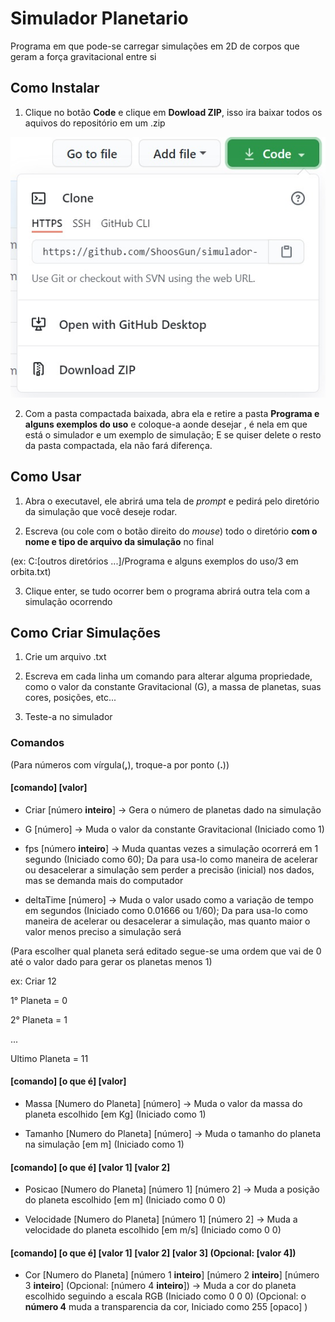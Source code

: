 # Simulador Planetario
Programa em que pode-se carregar simulações em 2D de corpos que geram a força gravitacional entre si

## Como Instalar

1) Clique no botão **Code** e clique em **Dowload ZIP**, isso ira baixar todos os aquivos do repositório em um .zip

![Botão CODE com Dowaload ZIP](https://github.com/ShoosGun/simulador-planetario/blob/master/Imagens%20do%20README/CODE.jpg)

2) Com a pasta compactada baixada, abra ela e retire a pasta **Programa e alguns exemplos do uso** e coloque-a aonde desejar , é nela em que está o simulador e um exemplo de simulação; E se quiser delete o resto da pasta compactada, ela não fará diferença.


## Como Usar

1) Abra o executavel, ele abrirá uma tela de *prompt* e pedirá pelo diretório da simulação que você deseje rodar.

2) Escreva (ou cole com o botão direito do *mouse*) todo o diretório **com o nome e tipo de arquivo da simulação** no final 

(ex: C:[outros diretórios ...]/Programa e alguns exemplos do uso/3 em orbita.txt) 

3) Clique enter, se tudo ocorrer bem o programa abrirá outra tela com a simulação ocorrendo

## Como Criar Simulações

1) Crie um arquivo .txt

2) Escreva em cada linha um comando para alterar alguma propriedade, como o valor da constante Gravitacional (G), a massa de planetas, suas cores, posições, etc...

3) Teste-a no simulador

### Comandos 
(Para números com vírgula(**,**), troque-a por ponto (**.**))

#### [comando] [valor]
- Criar [número **inteiro**] -> Gera o número de planetas dado na simulação

- G [número] -> Muda o valor da constante Gravitacional (Iniciado como 1)

- fps [número **inteiro**] -> Muda quantas vezes a simulação ocorrerá em 1 segundo (Iniciado como 60); Da para usa-lo como maneira de acelerar ou desacelerar a simulação sem perder a precisão (inicial) nos dados, mas se demanda mais do computador

- deltaTime [número] -> Muda o valor usado como a variação de tempo em segundos (Iniciado como 0.01666 ou 1/60); Da para usa-lo como maneira de acelerar ou desacelerar a simulação, mas quanto maior o valor menos preciso a simulação será


(Para escolher qual planeta será editado segue-se uma ordem que vai de 0 até o valor dado para gerar os planetas menos 1)

ex:
Criar 12

1° Planeta = 0

2° Planeta = 1

...

Ultimo Planeta = 11

#### [comando] [o que é] [valor]

- Massa [Numero do Planeta] [número] -> Muda o valor da massa do planeta escolhido [em Kg] (Iniciado como 1)

- Tamanho [Numero do Planeta] [número] -> Muda o tamanho do planeta na simulação [em m] (Iniciado como 1)

#### [comando] [o que é] [valor 1] [valor 2]

- Posicao [Numero do Planeta] [número 1] [número 2] -> Muda a posição do planeta escolhido [em m] (Iniciado como 0 0)

- Velocidade [Numero do Planeta] [número 1] [número 2] -> Muda a velocidade do planeta escolhido [em m/s] (Iniciado como 0 0)

#### [comando] [o que é] [valor 1] [valor 2] [valor 3] (Opcional: [valor 4])

- Cor [Numero do Planeta] [número 1 **inteiro**] [número 2 **inteiro**] [número 3 **inteiro**] (Opcional: [número 4 **inteiro**]) -> Muda a cor do planeta escolhido seguindo a escala RGB (Iniciado como 0 0 0) (Opcional: o **número 4** muda a transparencia da cor, Iniciado como 255 [opaco] )

